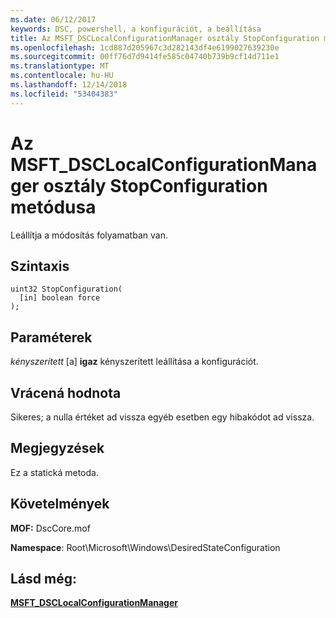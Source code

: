 ```yaml
---
ms.date: 06/12/2017
keywords: DSC, powershell, a konfigurációt, a beállítása
title: Az MSFT_DSCLocalConfigurationManager osztály StopConfiguration metódusa
ms.openlocfilehash: 1cd887d205967c3d282143df4e6199027639230e
ms.sourcegitcommit: 00ff76d7d9414fe585c04740b739b9cf14d711e1
ms.translationtype: MT
ms.contentlocale: hu-HU
ms.lasthandoff: 12/14/2018
ms.locfileid: "53404383"
---
```

# <a name="stopconfiguration-method-of-the-msftdsclocalconfigurationmanager-class"></a>Az MSFT_DSCLocalConfigurationManager osztály StopConfiguration metódusa

Leállítja a módosítás folyamatban van.

## <a name="syntax"></a>Szintaxis

```mof
uint32 StopConfiguration(
  [in] boolean force
);
```

## <a name="parameters"></a>Paraméterek

*kényszerített* \[a\] **igaz** kényszerített leállítása a konfigurációt.

## <a name="return-value"></a>Vrácená hodnota

Sikeres; a nulla értéket ad vissza egyéb esetben egy hibakódot ad vissza.

## <a name="remarks"></a>Megjegyzések

Ez a statická metoda.

## <a name="requirements"></a>Követelmények

**MOF:** DscCore.mof

**Namespace**: Root\Microsoft\Windows\DesiredStateConfiguration

## <a name="see-also"></a>Lásd még:

[**MSFT_DSCLocalConfigurationManager**](msft-dsclocalconfigurationmanager.md)